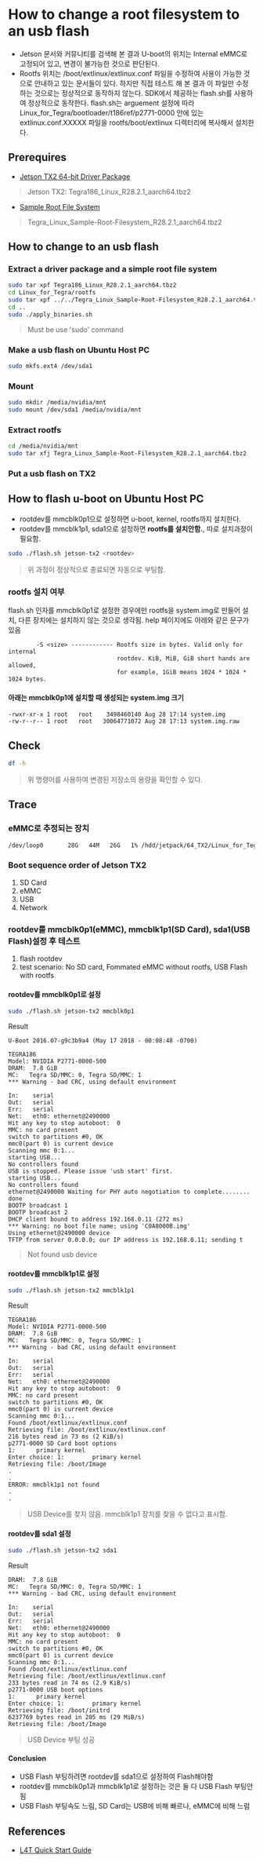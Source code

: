 # How to change a root filesystem to an usb flash

- Jetson 문서와 커뮤니티를 검색해 본 결과 U-boot의 위치는 Internal eMMC로 고정되어 있고, 변경이 불가능한 것으로 판단된다.
- Rootfs 위치는 /boot/extlinux/extlinux.conf 파일을 수정하여 사용이 가능한 것으로 안내하고 있는 문서들이 있다. 하지만 직접 테스트 해 본 결과 이 파일만 수정하는 것으로는 정상적으로 동작하지 않는다. SDK에서 제공하는 flash.sh를 사용하여 정상적으로 동작한다. flash.sh는 <rootdev> arguement 설정에 따라 Linux_for_Tegra/bootloader/t186ref/p2771-0000 안에 있는 extlinux.conf.XXXXX 파일을 rootfs/boot/extlinux 디렉터리에 복사해서 설치한다.

## Prerequires

- [Jetson TX2 64-bit Driver Package](https://developer.nvidia.com/embedded/dlc/tx2-driver-package-r2821)

> Jetson TX2: Tegra186_Linux_R28.2.1_aarch64.tbz2

- [Sample Root File System](https://developer.nvidia.com/embedded/dlc/sample-root-filesystem-r2821)

> Tegra_Linux_Sample-Root-Filesystem_R28.2.1_aarch64.tbz2

## How to change to an usb flash

### Extract a driver package and a simple root file system

```sh
sudo tar xpf Tegra186_Linux_R28.2.1_aarch64.tbz2
cd Linux_for_Tegra/rootfs
sudo tar xpf ../../Tegra_Linux_Sample-Root-Filesystem_R28.2.1_aarch64.tbz2
cd ..
sudo ./apply_binaries.sh
```

> Must be use 'sudo' command

### Make a usb flash on Ubuntu Host PC

```sh
sudo mkfs.ext4 /dev/sda1
```

### Mount

```sh
sudo mkdir /media/nvidia/mnt
sudo mount /dev/sda1 /media/nvidia/mnt
```

### Extract rootfs

```sh
cd /media/nvidia/mnt
sudo tar xfj Tegra_Linux_Sample-Root-Filesystem_R28.2.1_aarch64.tbz2
```

### Put a usb flash on TX2

## How to flash u-boot on Ubuntu Host PC

- rootdev를 mmcblk0p1으로 설정하면 u-boot, kernel, rootfs까지 설치한다. 
- rootdev를 mmcblk1p1, sda1으로 설정하면 **rootfs를 설치안함.**, 따로 설치과정이 필요함.

```sh
sudo ./flash.sh jetson-tx2 <rootdev>
```

> 위 과정이 정상적으로 종료되면 자동으로 부팅함.

### rootfs 설치 여부

flash.sh <rootdev> 인자를 mmcblk0p1로 설정한 경우에만 rootfs을 system.img로 만들어 설치, 다른 장치에는 설치하지 않는 것으로 생각됨. help 페이지에도 
아래와 같은 문구가 있음
  
```
        -S <size> ------------ Rootfs size in bytes. Valid only for internal
                               rootdev. KiB, MiB, GiB short hands are allowed,
                               for example, 1GiB means 1024 * 1024 * 1024 bytes.
```

#### 아래는 mmcblk0p1에 설치할 때 생성되는 system.img 크기

```
-rwxr-xr-x 1 root   root    3498460140 Aug 28 17:14 system.img
-rw-r--r-- 1 root   root   30064771072 Aug 28 17:13 system.img.raw
```

## Check

```sh
df -h
```

> 위 명령어를 사용하여 변경된 저장소의 용량을 확인할 수 있다.

## Trace

### eMMC로 추정되는 장치

```sh
/dev/loop0       28G   44M   26G   1% /hdd/jetpack/64_TX2/Linux_for_Tegra/bootloader/mnt
```

### Boot sequence order of Jetson TX2

1. SD Card
1. eMMC
1. USB
1. Network

### rootdev를 mmcblk0p1(eMMC), mmcblk1p1(SD Card), sda1(USB Flash)설정 후 테스트

1. flash rootdev
1. test scenario: No SD card, Fommated eMMC without rootfs, USB Flash with rootfs

#### rootdev를 mmcblk0p1로 설정

```sh
sudo ./flash.sh jetson-tx2 mmcblk0p1
```

Result

```
U-Boot 2016.07-g9c3b9a4 (May 17 2018 - 00:08:48 -0700)

TEGRA186
Model: NVIDIA P2771-0000-500
DRAM:  7.8 GiB
MC:   Tegra SD/MMC: 0, Tegra SD/MMC: 1
*** Warning - bad CRC, using default environment

In:    serial
Out:   serial
Err:   serial
Net:   eth0: ethernet@2490000
Hit any key to stop autoboot:  0
MMC: no card present
switch to partitions #0, OK
mmc0(part 0) is current device
Scanning mmc 0:1...
starting USB...
No controllers found
USB is stopped. Please issue 'usb start' first.
starting USB...
No controllers found
ethernet@2490000 Waiting for PHY auto negotiation to complete........ done
BOOTP broadcast 1
BOOTP broadcast 2
DHCP client bound to address 192.168.0.11 (272 ms)
*** Warning: no boot file name; using 'C0A8000B.img'
Using ethernet@2490000 device
TFTP from server 0.0.0.0; our IP address is 192.168.0.11; sending t
```

> Not found usb device

#### rootdev를 mmcblk1p1로 설정

```sh
sudo ./flash.sh jetson-tx2 mmcblk1p1
```

Result

```
TEGRA186
Model: NVIDIA P2771-0000-500
DRAM:  7.8 GiB
MC:   Tegra SD/MMC: 0, Tegra SD/MMC: 1
*** Warning - bad CRC, using default environment

In:    serial
Out:   serial
Err:   serial
Net:   eth0: ethernet@2490000
Hit any key to stop autoboot:  0
MMC: no card present
switch to partitions #0, OK
mmc0(part 0) is current device
Scanning mmc 0:1...
Found /boot/extlinux/extlinux.conf
Retrieving file: /boot/extlinux/extlinux.conf
216 bytes read in 73 ms (2 KiB/s)
p2771-0000 SD Card boot options
1:      primary kernel
Enter choice: 1:        primary kernel
Retrieving file: /boot/Image
.
.
ERROR: mmcblk1p1 not found
.
.
```

> USB Device를 찾지 않음. mmcblk1p1 장치를 찾을 수 없다고 표시함.

#### rootdev를 sda1 설정

```sh
sudo ./flash.sh jetson-tx2 sda1
```

Result

```
DRAM:  7.8 GiB
MC:   Tegra SD/MMC: 0, Tegra SD/MMC: 1
*** Warning - bad CRC, using default environment

In:    serial
Out:   serial
Err:   serial
Net:   eth0: ethernet@2490000
Hit any key to stop autoboot:  0
MMC: no card present
switch to partitions #0, OK
mmc0(part 0) is current device
Scanning mmc 0:1...
Found /boot/extlinux/extlinux.conf
Retrieving file: /boot/extlinux/extlinux.conf
233 bytes read in 74 ms (2.9 KiB/s)
p2771-0000 USB boot options
1:      primary kernel
Enter choice: 1:        primary kernel
Retrieving file: /boot/initrd
6237769 bytes read in 205 ms (29 MiB/s)
Retrieving file: /boot/Image
```

> USB Device 부팅 성공

#### Conclusion

- USB Flash 부팅하려면 rootdev를 sda1으로 설정하여 Flash해야함
- rootdev를 mmcblk0p1과 mmcblk1p1로 설정하는 것은 둘 다 USB Flash 부팅안됨
- USB Flash 부팅속도 느림, SD Card는 USB에 비해 빠르나, eMMC에 비해 느림

## References

- [L4T Quick Start Guide ](https://developer.download.nvidia.com/embedded/L4T/r28_Release_v2.1/l4t_quick_start_guide.txt?VObtIlYOjrZCPaqN-5O3Ns9WUU8zy5DaZv_xeeCvUs_b2xrQmNtLyoSwn9aykp0i5XYIFxkJYQSryJSx14siMWyZ0xTSMUYJyMHlnjv_usF7NTV6oX1XC6DNeUZy0M0gJD0oFkjrwqti-UDhvege3NXpFvhFjg)
